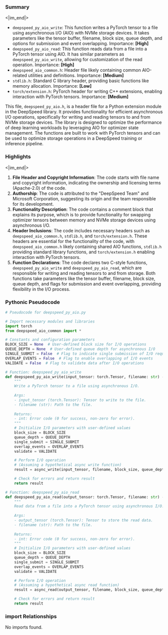

### Summary

<|im_end|>

* `deepspeed_py_aio_write`: This function writes a PyTorch tensor to a file using asynchronous I/O (AIO) with NVMe storage devices. It takes parameters like the tensor buffer, filename, block size, queue depth, and options for submission and event overlapping. Importance: **[High]**
* `deepspeed_py_aio_read`: This function reads data from a file into a PyTorch tensor using AIO. It has similar parameters as `deepspeed_py_aio_write`, allowing for customization of the read operation. Importance: **[High]**
* `deepspeed_aio_common.h`: Header file likely containing common AIO-related utilities and definitions. Importance: **[Medium]**
* `stdlib.h`: Standard C library header, providing basic functions like memory allocation. Importance: **[Low]**
* `torch/extension.h`: PyTorch header for writing C++ extensions, enabling interaction with PyTorch tensors. Importance: **[Medium]** 

This file, `deepspeed_py_aio.h`, is a header file for a Python extension module in the DeepSpeed library. It provides functionality for efficient asynchronous I/O operations, specifically for writing and reading tensors to and from NVMe storage devices. The library is designed to optimize the performance of deep learning workloads by leveraging AIO for optimizer state management. The functions are built to work with PyTorch tensors and can be used to optimize storage operations in a DeepSpeed training or inference pipeline.

### Highlights

<|im_end|>

1. **File Header and Copyright Information**: The code starts with file name and copyright information, indicating the ownership and licensing terms (Apache-2.0) of the code.
2. **Authorship**: The code is attributed to the "DeepSpeed Team" and Microsoft Corporation, suggesting its origin and the team responsible for its development.
3. **Functionality Description**: The code contains a comment block that explains its purpose, which is to provide functionality for swapping optimizer tensors between memory and NVMe storage devices using asynchronous I/O.
4. **Header Inclusions**: The code includes necessary headers such as `deepspeed_aio_common.h`, `stdlib.h`, and `torch/extension.h`. These headers are essential for the functionality of the code, with `deepspeed_aio_common.h` likely containing shared AIO functions, `stdlib.h` providing standard library functions, and `torch/extension.h` enabling interaction with PyTorch tensors.
5. **Function Declarations**: The code declares two C-style functions, `deepspeed_py_aio_write` and `deepspeed_py_aio_read`, which are responsible for writing and reading tensors to and from storage. Both functions take parameters like the tensor buffer, filename, block size, queue depth, and flags for submission and event overlapping, providing flexibility in the I/O process.

### Pythonic Pseudocode

```python
# Pseudocode for deepspeed_py_aio.py

# Import necessary modules and libraries
import torch
from deepspeed_aio_common import *

# Constants and configuration parameters
BLOCK_SIZE = None  # User-defined block size for I/O operations
QUEUE_DEPTH = None  # User-defined queue depth for asynchronous I/O
SINGLE_SUBMIT = False  # Flag to indicate single submission of I/O requests
OVERLAP_EVENTS = False  # Flag to enable overlapping of I/O events
VALIDATE = False  # Flag to validate data after I/O operations

# Function: deepspeed_py_aio_write
def deepspeed_py_aio_write(input_tensor: torch.Tensor, filename: str) -> int:
    """
    Write a PyTorch tensor to a file using asynchronous I/O.
    
    Args:
    - input_tensor (torch.Tensor): Tensor to write to the file.
    - filename (str): Path to the file.
    
    Returns:
    - int: Error code (0 for success, non-zero for error).
    """
    # Initialize I/O parameters with user-defined values
    block_size = BLOCK_SIZE
    queue_depth = QUEUE_DEPTH
    single_submit = SINGLE_SUBMIT
    overlap_events = OVERLAP_EVENTS
    validate = VALIDATE

    # Perform I/O operation
    # (Assuming a hypothetical async write function)
    result = async_write(input_tensor, filename, block_size, queue_depth, single_submit, overlap_events, validate)

    # Check for errors and return result
    return result

# Function: deepspeed_py_aio_read
def deepspeed_py_aio_read(output_tensor: torch.Tensor, filename: str) -> int:
    """
    Read data from a file into a PyTorch tensor using asynchronous I/O.
    
    Args:
    - output_tensor (torch.Tensor): Tensor to store the read data.
    - filename (str): Path to the file.
    
    Returns:
    - int: Error code (0 for success, non-zero for error).
    """
    # Initialize I/O parameters with user-defined values
    block_size = BLOCK_SIZE
    queue_depth = QUEUE_DEPTH
    single_submit = SINGLE_SUBMIT
    overlap_events = OVERLAP_EVENTS
    validate = VALIDATE

    # Perform I/O operation
    # (Assuming a hypothetical async read function)
    result = async_read(output_tensor, filename, block_size, queue_depth, single_submit, overlap_events, validate)

    # Check for errors and return result
    return result
```


### import Relationships

No imports found.